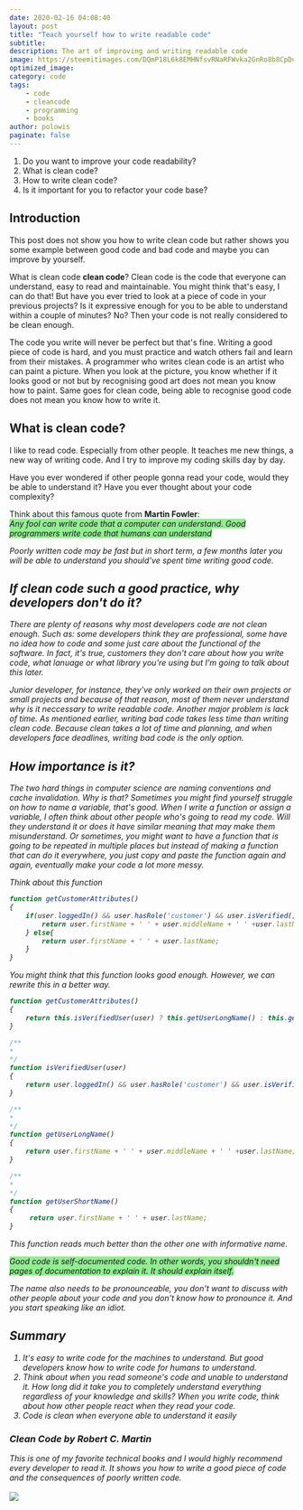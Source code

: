 ```yaml
---
date: 2020-02-16 04:08:40
layout: post
title: "Teach yourself how to write readable code"
subtitle: 
description: The art of improving and writing readable code
image: https://steemitimages.com/DQmP18L6k8EMHNfsvRNaRFWvka2GnRo8b8CpDuM3hbYGnqp/ff3ywn-1-800x533.jpg
optimized_image:
category: code
tags: 
    - code
    - cleancode
    - programming
    - books
author: polowis
paginate: false
---
```

1. Do you want to improve your code readability?
2. What is clean code?
3. How to write clean code?
4. Is it important for you to refactor your code base?

## Introduction

This post does not show you how to write clean code but rather shows you some example between good code and bad code and maybe you can improve by yourself.

What is clean code **clean code**? Clean code  is the code that everyone can understand, easy to read and maintainable. You might think that's easy, I can do that! But have you ever tried to look at a piece of code in your previous projects? Is it expressive enough for you to be able to understand within a couple of minutes? No? Then your code is not really considered to be clean enough. 

The code you write will never be perfect but that's fine. Writing a good piece of code is hard, and you must practice and watch others fail and learn from their mistakes. A programmer who writes clean code is an artist who can paint a picture. When you look at the picture, you know whether if it looks good or not but by recognising good art does not mean you know how to paint. Same goes for clean code, being able to recognise good code does not mean you know how to write it. 

## What is clean code?

I like to read code. Especially from other people. It teaches me new things, a new way of writing code. And I try to improve my coding skills day by day. 

Have you ever wondered if other people gonna read your code, would they be able to understand it? Have you ever thought about your code complexity?

Think about this famous quote from **Martin Fowler**:  <br>
<i style="background-color:lightgreen;">Any fool can write code that a computer can understand. Good programmers write code that humans can understand<i>

Poorly written code may be fast but in short term, a few months later you will be able to understand you should've spent time writing good code. 

## If clean code such a good practice, why developers don't do it?

There are plenty of reasons why most developers code are not clean enough. Such as: some developers think they are professional, some have no idea how to code and some just care about the functional of the software. In fact, it's true, customers they don't care about how you write code, what lanuage or what library you're using but I'm going to talk about this later. 

Junior developer, for instance, they've only worked on their own projects or small projects and because of that reason, most of them never understand why is it neccessary to write readable code. Another major problem is lack of time. As mentioned earlier, writing bad code takes less time than writing clean code. Because clean takes a lot of time and planning, and when developers face deadlines, writing bad code is the only option. 

## How importance is it?

The two hard things in computer science are naming conventions and cache invalidation. Why is that? Sometimes you might find yourself struggle on how to name a variable, that's good. When I write a function or assign a variable, I often think about other people who's going to read my code. Will they understand it or does it have similar meaning that may make them misunderstand. Or sometimes, you might want to have a function that is going to be repeated in multiple places but instead of making a function that can do it everywhere, you just copy and paste the function again and again, eventually make your code a lot more messy.

Think about this function
```js
function getCustomerAttributes()
{
    if(user.loggedIn() && user.hasRole('customer') && user.isVerified()){
        return user.firstName + ' ' + user.middleName + ' ' +user.lastName;
    } else{
        return user.firstName + ' ' + user.lastName;
    }
}
```
You might think that this function looks good enough. However, we can rewrite this in a better way. 

```js
function getCustomerAttributes()
{
    return this.isVerifiedUser(user) ? this.getUserLongName() : this.getUserShortName();
}

/**
*
*/
function isVerifiedUser(user)
{
    return user.loggedIn() && user.hasRole('customer') && user.isVerified();
}

/**
*
*/
function getUserLongName()
{
    return user.firstName + ' ' + user.middleName + ' ' +user.lastName;
}

/**
*
*/
function getUserShortName()
{
     return user.firstName + ' ' + user.lastName;
}

```

This function reads much better than the other one with informative name.

<i style="background-color:lightgreen;">Good code is self-documented code. In other words, you shouldn't need pages of documentation to explain it. It should explain itself.<i>

The name also needs to be pronounceable, you don't want to discuss with other people about your code and you don't know how to pronounce it. And you start speaking like an idiot. 

## Summary
1. It's easy to write code for the machines to understand. But good developers know how to write code for humans to understand. 
2. Think about when you read someone's code and unable to understand it. How long did it take you to completely understand everything regardless of your knowledge and skills? When you write code, think about how other people react when they read your code. 
3. Code is clean when everyone able to understand it easily

### Clean Code by Robert C. Martin

This is one of my favorite technical books and I would highly recommend every developer to read it. It shows you how to write a good piece of code and the consequences of poorly written code. <br> <br>
<img src="https://images-na.ssl-images-amazon.com/images/I/41jEbK-jG%2BL._AC_SY400_.jpg"/>